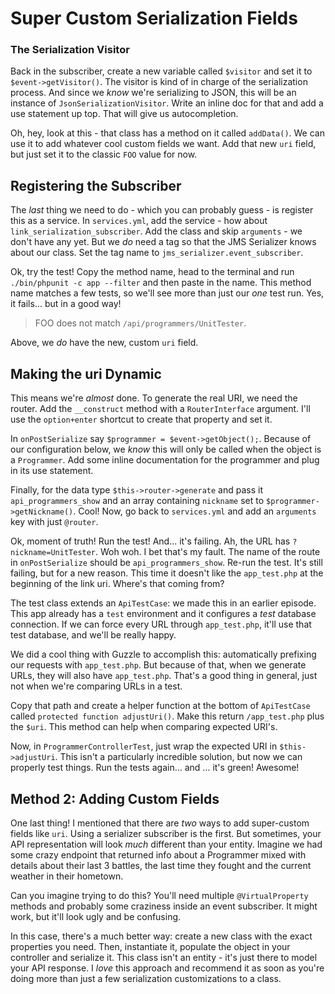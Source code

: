 # Super Custom Serialization Fields

### The Serialization Visitor

Back in the subscriber, create a new variable called `$visitor` and set it to
`$event->getVisitor()`. The visitor is kind of in charge of the serialization process.
And since we *know* we're serializing to JSON, this will be an instance of `JsonSerializationVisitor`.
Write an inline doc for that and add a use statement up top. That will give us autocompletion.

Oh, hey, look at this - that class has a method on it called `addData()`. We can use
it to add whatever cool custom fields we want. Add that new `uri` field, but just set it
to the classic `FOO` value for now.

## Registering the Subscriber

The *last* thing we need to do -  which you can probably guess - is register this
as a service. In `services.yml`, add the service - how about `link_serialization_subscriber`.
Add the class and skip `arguments` - we don't have any yet. But we *do* need a tag
so that the JMS Serializer knows about our class. Set the tag name to `jms_serializer.event_subscriber`.

Ok, try the test! Copy the method name, head to the terminal and run `./bin/phpunit -c app --filter`
and then paste in the name. This method name matches a few tests, so we'll see more
than just our *one* test run. Yes, it fails... but in a good way!

> FOO does not match `/api/programmers/UnitTester`.

Above, we *do* have the new, custom `uri` field.

## Making the uri Dynamic

This means we're *almost* done. To generate the real URI, we need the router. Add
the `__construct` method with a `RouterInterface` argument. I'll use the `option+enter`
shortcut to create that property and set it.

In `onPostSerialize` say `$programmer = $event->getObject();`. Because of our configuration
below, we *know* this will only be called when the object is a `Programmer`. Add
some inline documentation for the programmer and plug in its use statement.

Finally, for the data type `$this->router->generate` and pass it `api_programmers_show`
and an array containing `nickname` set to `$programmer->getNickname()`. Cool! Now,
go back to `services.yml` and add an `arguments` key with just `@router`.

Ok, moment of truth! Run the test! And... it's failing. Ah, the URL has `?nickname=UnitTester`.
Woh woh. I bet that's my fault. The name of the route in `onPostSerialize` should be 
`api_programmers_show`. Re-run the test. It's still failing, but for a new reason.
This time it doesn't like the `app_test.php` at the beginning of the link uri. Where's
that coming from?

The test class extends an `ApiTestCase`: we made this in an earlier episode. This
app already has a `test` environment and it configures a *test* database connection.
If we can force every URL through `app_test.php`, it'll use that test database, and
we'll be really happy.

We did a cool thing with Guzzle to accomplish this: automatically prefixing our requests
with `app_test.php`. But because of that, when we generate URLs, they will also have
`app_test.php`. That's a good thing in general, just not when we're comparing URLs in a test.

Copy that path and create a helper function at the bottom of `ApiTestCase` called
`protected function adjustUri()`. Make this return `/app_test.php` plus the `$uri`.
This method can help when comparing expected URI's.

Now, in `ProgrammerControllerTest`, just wrap the expected URI in `$this->adjustUri`.
This isn't a particularly incredible solution, but now we can properly test things.
Run the tests again... and ... it's green! Awesome!

## Method 2: Adding Custom Fields

One last thing! I mentioned that there are *two* ways to add super-custom fields
like `uri`. Using a serializer subscriber is the first. But sometimes, your API
representation will look *much* different than your entity. Imagine we had some
crazy endpoint that returned info about a Programmer mixed with details about their
last 3 battles, the last time they fought and the current weather in their hometown.

Can you imagine trying to do this? You'll need multiple `@VirtualProperty` methods
and probably some craziness inside an event subscriber. It might work, but it'll
look ugly and be confusing.

In this case, there's a much better way: create a new class with the exact properties
you need. Then, instantiate it, populate the object in your controller and serialize
it. This class isn't an entity - it's just there to model your API response. I *love*
this approach and recommend it as soon as you're doing more than just a few serialization
customizations to a class.
